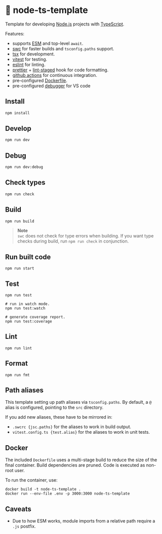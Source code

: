# 🧰 node-ts-template

Template for developing [Node.js](https://nodejs.org) projects with [TypeScript](https://www.typescriptlang.org).

Features:

- supports [ESM](https://nodejs.org/api/esm.html) and top-level `await`.
- [swc](https://swc.rs/) for faster builds and `tsconfig.paths` support.
- [tsx](https://github.com/esbuild-kit/tsx) for development.
- [vitest](https://vitest.dev/) for testing.
- [eslint](https://eslint.org) for linting.
- [prettier](https://prettier.io/) + [lint-staged](https://github.com/okonet/lint-staged) hook for code formatting.
- [github actions](https://docs.github.com/en/actions) for continuous integration.
- pre-configured [Dockerfile](https://docker.com).
- pre-configured [debugger](https://code.visualstudio.com/docs/editor/debugging) for VS code

## Install

```sh
npm install
```

## Develop

```sh
npm run dev
```

## Debug

```sh
npm run dev:debug
```

## Check types

```sh
npm run check
```

## Build

```sh
npm run build
```

> **Note**  
> `swc` does not check for type errors when building. If you want type checks during build, run `npm run check` in conjunction.

## Run built code

```
npm run start
```

## Test

```
npm run test

# run in watch mode.
npm run test:watch

# generate coverage report.
npm run test:coverage
```

## Lint

```
npm run lint
```

## Format

```
npm run fmt
```

## Path aliases

This template setting up path aliases via `tsconfig.paths`. By default, a `@` alias is configured, pointing to the `src` directory.

If you add new aliases, these have to be mirrored in:

- `.swcrc {jsc.paths}` for the aliases to work in build output.
- `vitest.config.ts {test.alias}` for the aliases to work in unit tests.

## Docker

The included `Dockerfile` uses a multi-stage build to reduce the size of the final container. Build dependencies are pruned. Code is executed as non-root user.

To run the container, use:

```
docker build -t node-ts-template .
docker run --env-file .env -p 3000:3000 node-ts-template
```

## Caveats

- Due to how ESM works, module imports from a relative path require a `.js` postfix.

